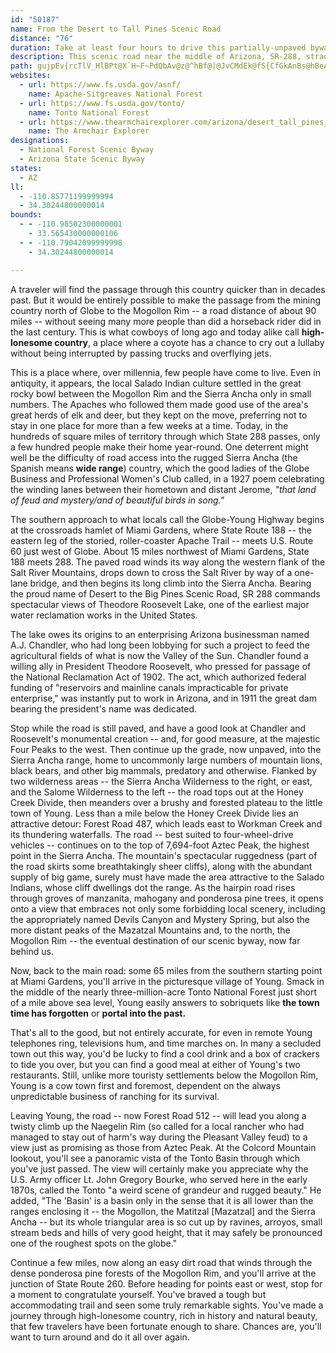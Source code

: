 ```yaml
---
id: "50187"
name: From the Desert to Tall Pines Scenic Road
distance: "76"
duration: Take at least four hours to drive this partially-unpaved byway.
description: This scenic road near the middle of Arizona, SR-288, straddles the Tonto and Apache-Sitgreaves National Forests in central Arizona, running north-south through the Sierra Ancha mountains from the junction with SR 260 to SR 188.
path: gujpEv{rcTlV_HlBPt@X`H~F~PdQbAv@z@^hBf@|@JvCMdEk@fS{CfGkAnBs@hBeApM{IfAc@~@OvF]lBYhBy@hD{CnJmLz@s@~a@uUxDsCtEyE~CoCrBe@zId@vD_@jBs@r@c@fGuFxD{Dv@g@~Ak@jN}A`GaA~AD`Gs@nCk@`CkAd@[Xe@~@q@x@iDb@i@xAgA`NoHRQ`@mABsEHy@R_Aj@kAhAoAt@k@r@WjGHhBKXKJYKaAo@qAsCgLy@{BGk@J_@P_@l@Gt@JbEhAlFAx@c@lBuBnBY`E?dBy@D_@[wAn@wDsByCUy@CwCL_BxAoJn@yBh@aAdC}ClBsB|@o@z@QpFfB^Jb@EpJaFnFaD|@_@nB_@lCEhEFdKpErBfA|Br@bBLvJgAlFXbBBvY{J~b@kM|CgAr@{@xB_EbBkCxBoCd@_AbAyCtAeI`A{BrF_HxCiFvAmBhE_ExA_AbBq@xAGnALh@RxAAfJ_DvAsAn@gA|ByE`IiGrE{Qx@sCn@kAx@mAnAkAr@[lC]d@Sh@m@n@qAjH_Xp@_BVe@x@e@|GeCxB_@pIc@nOqDbC?`NdApA^fAr@fFrDlCtEfBvBlZvVl@^rJjCnF`E`ExApBR~A_@dAmAtFeItAs@nA?bCl@hPjFlAj@j@fAvAzGh@lAjAfA|DvAp@L|CV|K^rJ`DzEj@xAIfD}@dDYvFQxAZvDvBvF~DhA`AxAxBXl@^vA~BvNKlAsE|QIjANdCElA{C~J[nB?lEHlD|Ht[b@bBrAxCtAjBbBjAlBtD~@jDnBnCNv@TtGAv@_@fCNfAT`@Zb@v@l@xBlAl@H~Ac@nA\b@l@d@lAvC`AdAn@^t@LhBgDbRcBhHmAjBKZEvAHfBIrCOr@mA`DEr@^bBz@rBb@tABbEb@l@dALz@f@\~@?~AKl@eDlKeCdJsDdT]xAy@rBgAjAiN`HmAlA_ElHi@nBgAjF}FzP[f@q@p@eCtAuAvAw@~AiA`H_@lAiE~H{B|Gu@|AeBhAq@VkAdAyDzG{JhKm@dA{@`CYrBSxI[fCc@dCsBlHEf@DxANl@bArB\jABd@Q`C?~@Pj@v@~@d@~@D`@?x@e@fCAj@Jf@l@p@j@Fr@[jCyIl@iA^c@lAs@xAMjA?pATd@Vt@d@~@jA|@nCJrAG~Aw@dCUlA?~@RlB?`AMh@Wh@mCbDiArBqAfAk@x@c@fBs@`Fi@bBu@`BiCfIUxAYdFBl@Pd@rC`D^fAHj@EtASt@o@h@O|@?Z^dApGzJbCdEh@~At@tEh@dBvHnNl@jAPz@VzBCxGIjDo@`I?fAN`BXjAn@~Ax@z@tNxK|Ax@hAVvJt@lCb@|K|DnIp@lEl@l}@b]xQrC`JfDbYlJnJzBfJvC~PvEzHZfEEvEf@z@RvG`DlEvAhVzFrSpEtBl@zDhB|KvGfBr@pAjALz@Bz@KdO?x`@ItNHtAKfaBdAhBpAjAdIGrINpLH`h@O`GHrCj@jStJv@TvEv@zCr@p@x@Tp@PzARdFr@nDvDbPhAvClBlDjAxAbBfBhB|AnQtLbCtBpEdFtA`ApDdAbFF^HZRb@FrAKr@{@FcAk@mC?iAR_AP_@f@YnF}@vB?~BXb@Xn@v@fCxD`@R|@Jr@Wh@g@d@}@xBaCfD{AbCYd@Yb@k@Tq@h@sCb@yAr@aAtCqCrA{@hBk@hDy@zDe@j@YVqADuAj@sCrBqBXuARk@d@_@t@Md@Rl@Db@}@h@SvBPdCk@~@JZLlApAb@lA?d@N`@THXKn@qARSh@M`ALv@f@TDtA[v@D|CfCp@RLAjAkA`@GxA@bBj@dAC|EaAb@g@XcAOsB@uCi@qAKmCg@uBKw@?m@JwBx@{I\s@ZSnC_@`E?vAkAr@GrFzB\H`AEr@Qx@s@nBsDl@L~BvFNT\PTFx@K|HmB|AExBbA|Br@bDrDzBzAzEdAbCjAbBFhAUd@[L]y@sGDeATc@~@UfC?hAmAt@]|@AbBZ`@Mn@q@f@Md@LT^b@hBRZj@^T?fAsAr@KhHxBl@\n@r@Nr@El@n@pBNbANJ\DTQ\a@tAsCt@Qb@B~@X|BrAXFz@Mx@y@h@gBXi@rCcArB_CXQtAG|FnBrAB`DeAdAk@`L{HrBaAhN_FvFeAxCkAnADlGdArDAlRmEbI_Br@YfI}Ef@i@~A_DtOkb@x@uAl@o@t@g@hSmEzL{BpJeCbBKh@DdCp@bOfFbHfBzGtBnCn@|AHrGaA`CJr@LbJrFhHfFvA|@l@Lx@FpHg@nEEvEy@pI{BxB]jB?pAVbAr@nBxBlEnDr@b@vDlAbCl@nBPpINh@PxA`AfDjD~CtDrQfSzArA|@~Ar@`Dd@bAt@`ApAp@bD`@pKrBhFj@`GfApHPvEIn@Mf@StDyDh@MzAX|EjBfB~@vA`An@XrE~@tARvQ?rF`@b@I~@cAhBeAnA[jBEf@RNRHXJpCVd@TTn@Pl@AnCs@rAk@dCeB\{@?w@QmBPeAhDuEfBiBhAy@xD}AbAo@lEuD`]}W`W}SrDgCx@_@XKhBCrHHj]~@fBTlJxDbD^dIY~AJnCj@hBLlAXx@GrBw@bAw@rBmDJ?RPBj@s@bJ?p@Jd@n@dAhChCpA~@^~@~@dAr@~Bx@dAn@XxB?NNh@pAPJd@Lt@Gd@FNPr@lCn@Z|@GdAy@dAXh@G`@D~@bAfAlFv@pAn@^pCx@p@j@v@fA`Bj@bCPbA[n@_@lA}Ad@_BNeDRKZJv@jBxA|HbBxETfCcAdI?~E[rBe@t@}@zBMvCXt@bBNn@XhB^bAxCj@`@pADhAMxCr@rAzBXRpHxBvGpAx@@~Au@N?hAr@lBlBdBGb@L~BjApEX~AfAx@z@h@Dx@\nBdAvB~@bD`@vDdAjA@^GrAgBxAo@rBBbAZ^Bh@MlBeDz@mAr@e@xAe@rDm@lDX`KSXS\wBVq@r@[xAG~@L|@XbAz@x@BJEHs@SqB?s@\kAd@m@nAs@xCs@f@EhAJbD~@rF`Eh@RVBdEe@|BI`Gr@hBYtEoB`Cq@rASbCAnAWr@Q~AaApBg@fIEnFf@r@En@a@|C_EjAe@v@M`C@j@JnAr@|AlCt@l@lBv@bCp@bBlAlOzHfCf@rBpA`FxEn@ZbEl@tC|@tCp@tChClBlAnEdApHl@fEv@rCxAhEfF`DvAlEWxDxA`Ce@bEp@rBl@xBrA|FxBrD`BlDa@lGe@|APdKbCz@x@hA~AbAbAZLl@LpJv@r@K\a@@Ue@iAyBsC[k@aEuPSsBIsBHs@xAmBh@KpAd@`CxC|ArAlClAhF`BvCpAfIzJdAJn@RlE~BbB`Ct@~@b@RvBRxAv@\DZTn@~@bBdArGdA`IjBh@CTQfFcFlDqA~ByBXo@?q@_AeFXmC@yAkAyCOo@IcBDcBb@eCh@wBHoDMsA_CeGcCuCyB_BOSCWDQfDcEXyAPeDLYTELHVnA^~@@f@QnALNTAp@eATS^Ct@PRGJi@BoC^k@D_@Ks@Yy@NYhA@h@XlGjFfD~CxErBr@d@xB|BnAv@bA^j@?t@QtA{@x@Wt@M~BEl@M|BgDx@k@|HaAbFe@bEOl@Or@}@~A{EX_@rCmAhCs@hA_A|CqGbA}D`@m@b@Qf@Fz@rAb@|A^rBTh@vGvFvB`AhEr@j@d@h@p@xCfA`APnA?xALn@\hAlAlBx@hADxCQvB?rDf@xBr@lFB|BKxDa@lCk@bEmC^Qt@Ef@JXPzC|D|@d@|A^rDLpG?|Fi@rJkBzJeCnDmAnHeD|EuC~BeB`AaAn@kC^mDNe@x@u@fDsBn@_AnA_CxB}ArCiC|@e@|AWt@H^f@bAtDPVbFlFx@j@r@^|ARxAYbByAn@qArB{Fx@gB`CyDpAgBnAo@|CUvC_B~SoSvFmAdEkE~EoBbA_AdAYhBDfCsAd@EX@nBx@\d@hApDNr@W~AkCpF}@xDCx@XP|BSb@Rx@vBzAl@R^XzAT\fC`Ah@x@Hl@n@~@^VhCz@|@~AzAjAl@x@dBx@\Zt@rDnBdFRXfBlA^^FP?Xg@dBCl@n@tBXbB^n@`GjEHPEzDJ^bCnEd@vB\fAZ`@h@b@bDt@tA|@lCrCzFxEfJtJfGfFj@~@bAtBr@p@|HxBbCfBpD`DlK~DfCj@lAF~BEdAIjDw@hz@oVhEaAjE]vEMhFBtNbBRNhDZ|BArAQzTaG`BY~ACn@MvEyAbEaB|FqCrAaA|@sAx@wB^_CDmBOcLl@mCjAmB~PgUfBcBp@_@|Ae@zHqAhA_@nfAsb@jPmFdNaEfKkDdIsCjHaDp@Eb@F|BjBbCjAdA?r@]^g@xEyIzCgErKcMnGaGrEgFtAcBdCoD~Tsi@rAaC`AiAlA{@fIyCrAm@zJiJtDyBzAkA|IiKbAwAlFuK`GcUrDsDn@_AnDmHpBuB~B}A`AoCLQfDj@NXRz@NxDh@dCGnDFxCd@pC^zAbDdHdAtAbB~Anm@h_@jAf@fVfGvAj@hAt@hBbB|CnDrQtRxBzAvBbAfEr@pCz@zNrJxBjArf@pUbCr@fBRdQd@dObBxAHlDB|CMnBW|VyExMyAxBDlCXnBd@bFfEjO|OpAhBh@`B^dCFbB
websites:
  - url: https://www.fs.usda.gov/asnf/
    name: Apache-Sitgreaves National Forest
  - url: https://www.fs.usda.gov/tonto/
    name: Tonto National Forest
  - url: https://www.thearmchairexplorer.com/arizona/desert_tall_pines_road.php
    name: The Armchair Explorer
designations:
  - National Forest Scenic Byway
  - Arizona State Scenic Byway
states:
  - AZ
ll:
  - -110.85771199999994
  - 34.30244800000014
bounds:
  - - -110.98502300000001
    - 33.565430000000106
  - - -110.79042099999998
    - 34.30244800000014

---
```


A traveler will find the passage through this country quicker than in decades past. But it would be entirely possible to make the passage from the mining country north of Globe to the Mogollon Rim -- a road distance of about 90 miles -- without seeing many more people than did a horseback rider did in the last century. This is what cowboys of long ago and today alike call **high-lonesome country**, a place where a coyote has a chance to cry out a lullaby without being interrupted by passing trucks and overflying jets.

This is a place where, over millennia, few people have come to live. Even in antiquity, it appears, the local Salado Indian culture settled in the great rocky bowl between the Mogollon Rim and the Sierra Ancha only in small numbers. The Apaches who followed them made good use of the area's great herds of elk and deer, but they kept on the move, preferring not to stay in one place for more than a few weeks at a time. Today, in the hundreds of square miles of territory through which State 288 passes, only a few hundred people make their home year-round. One deterrent might well be the difficulty of road access into the rugged Sierra Ancha (the Spanish means **wide range**) country, which the good ladies of the Globe Business and Professional Women's Club called, in a 1927 poem celebrating the winding lanes between their hometown and distant Jerome, *"that land of feud and mystery/and of beautiful birds in song."*

The southern approach to what locals call the Globe-Young Highway begins at the crossroads hamlet of Miami Gardens, where State Route 188 -- the eastern leg of the storied, roller-coaster Apache Trail -- meets U.S. Route 60 just west of Globe. About 15 miles northwest of Miami Gardens, State 188 meets 288. The paved road winds its way along the western flank of the Salt River Mountains, drops down to cross the Salt River by way of a one-lane bridge, and then begins its long climb into the Sierra Ancha. Bearing the proud name of Desert to the Big Pines Scenic Road, SR 288 commands spectacular views of Theodore Roosevelt Lake, one of the earliest major water reclamation works in the United States.

The lake owes its origins to an enterprising Arizona businessman named A.J. Chandler, who had long been lobbying for such a project to feed the agricultural fields of what is now the Valley of the Sun. Chandler found a willing ally in President Theodore Roosevelt, who pressed for passage of the National Reclamation Act of 1902. The act, which authorized federal funding of "reservoirs and mainline canals impracticable for private enterprise," was instantly put to work in Arizona, and in 1911 the great dam bearing the president's name was dedicated.

Stop while the road is still paved, and have a good look at Chandler and Roosevelt's monumental creation -- and, for good measure, at the majestic Four Peaks to the west. Then continue up the grade, now unpaved, into the Sierra Ancha range, home to uncommonly large numbers of mountain lions, black bears, and other big mammals, predatory and otherwise. Flanked by two wilderness areas -- the Sierra Ancha Wilderness to the right, or east, and the Salome Wilderness to the left -- the road tops out at the Honey Creek Divide, then meanders over a brushy and forested plateau to the little town of Young. Less than a mile below the Honey Creek Divide lies an attractive detour: Forest Road 487, which leads east to Workman Creek and its thundering waterfalls. The road -- best suited to four-wheel-drive vehicles -- continues on to the top of 7,694-foot Aztec Peak, the highest point in the Sierra Ancha. The mountain's spectacular ruggedness (part of the road skirts some breathtakingly sheer cliffs), along with the abundant supply of big game, surely must have made the area attractive to the Salado Indians, whose cliff dwellings dot the range. As the hairpin road rises through groves of manzanita, mahogany and ponderosa pine trees, it opens onto a view that embraces not only some forbidding local scenery, including the appropriately named Devils Canyon and Mystery Spring, but also the more distant peaks of the Mazatzal Mountains and, to the north, the Mogollon Rim -- the eventual destination of our scenic byway, now far behind us.

Now, back to the main road: some 65 miles from the southern starting point at Miami Gardens, you'll arrive in the picturesque village of Young. Smack in the middle of the nearly three-million-acre Tonto National Forest just short of a mile above sea level, Young easily answers to sobriquets like **the town time has forgotten** or **portal into the past.**

That's all to the good, but not entirely accurate, for even in remote Young telephones ring, televisions hum, and time marches on. In many a secluded town out this way, you'd be lucky to find a cool drink and a box of crackers to tide you over, but you can find a good meal at either of Young's two restaurants. Still, unlike more touristy settlements below the Mogollon Rim, Young is a cow town first and foremost, dependent on the always unpredictable business of ranching for its survival.

Leaving Young, the road -- now Forest Road 512 -- will lead you along a twisty climb up the Naegelin Rim (so called for a local rancher who had managed to stay out of harm's way during the Pleasant Valley feud) to a view just as promising as those from Aztec Peak. At the Colcord Mountain lookout, you'll see a panoramic vista of the Tonto Basin through which you've just passed. The view will certainly make you appreciate why the U.S. Army officer Lt. John Gregory Bourke, who served here in the early 1870s, called the Tonto "a weird scene of grandeur and rugged beauty." He added, "The 'Basin' is a basin only in the sense that it is all lower than the ranges enclosing it -- the Mogollon, the Matitzal [Mazatzal] and the Sierra Ancha -- but its whole triangular area is so cut up by ravines, arroyos, small stream beds and hills of very good height, that it may safely be pronounced one of the roughest spots on the globe."

Continue a few miles, now along an easy dirt road that winds through the dense ponderosa pine forests of the Mogollon Rim, and you'll arrive at the junction of State Route 260. Before heading for points east or west, stop for a moment to congratulate yourself. You've braved a tough but accommodating trail and seen some truly remarkable sights. You've made a journey through high-lonesome country, rich in history and natural beauty, that few travelers have been fortunate enough to share. Chances are, you'll want to turn around and do it all over again.
